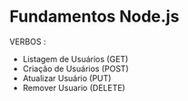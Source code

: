 # Fundamentos Node.js
VERBOS : 
- Listagem de Usuários (GET)
- Criação de Usuários (POST)
- Atualizar Usuário (PUT)
- Remover Usuario (DELETE)
